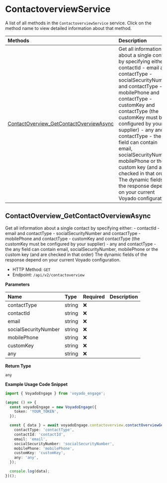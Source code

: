 # ContactoverviewService

A list of all methods in the `ContactoverviewService` service. Click on the method name to view detailed information about that method.

| Methods                                                                             | Description                                                                                                                                                                                                                                                                                                                                                                                                                                                                            |
| :---------------------------------------------------------------------------------- | :------------------------------------------------------------------------------------------------------------------------------------------------------------------------------------------------------------------------------------------------------------------------------------------------------------------------------------------------------------------------------------------------------------------------------------------------------------------------------------- |
| [ContactOverview_GetContactOverviewAsync](#contactoverview_getcontactoverviewasync) | Get all information about a single contact by specifying either: - contactId - email and contactType - socialSecurityNumber and contactType - mobilePhone and contactType - customKey and contactType (the customKey must be configured by your supplier) - any and contactType - the any field can contain email, socialSecurityNumber, mobilePhone or the custom key (and are checked in that order) The dynamic fields of the response depend on your current Voyado configuration. |

## ContactOverview_GetContactOverviewAsync

Get all information about a single contact by specifying either: - contactId - email and contactType - socialSecurityNumber and contactType - mobilePhone and contactType - customKey and contactType (the customKey must be configured by your supplier) - any and contactType - the any field can contain email, socialSecurityNumber, mobilePhone or the custom key (and are checked in that order) The dynamic fields of the response depend on your current Voyado configuration.

- HTTP Method: `GET`
- Endpoint: `/api/v2/contactoverview`

**Parameters**

| Name                 | Type   | Required | Description |
| :------------------- | :----- | :------- | :---------- |
| contactType          | string | ❌       |             |
| contactId            | string | ❌       |             |
| email                | string | ❌       |             |
| socialSecurityNumber | string | ❌       |             |
| mobilePhone          | string | ❌       |             |
| customKey            | string | ❌       |             |
| any                  | string | ❌       |             |

**Return Type**

`any`

**Example Usage Code Snippet**

```typescript
import { VoyadoEngage } from 'voyado_engage';

(async () => {
  const voyadoEngage = new VoyadoEngage({
    token: 'YOUR_TOKEN',
  });

  const { data } = await voyadoEngage.contactoverview.contactOverviewGetContactOverviewAsync({
    contactType: 'contactType',
    contactId: 'contactId',
    email: 'email',
    socialSecurityNumber: 'socialSecurityNumber',
    mobilePhone: 'mobilePhone',
    customKey: 'customKey',
    any: 'any',
  });

  console.log(data);
})();
```
